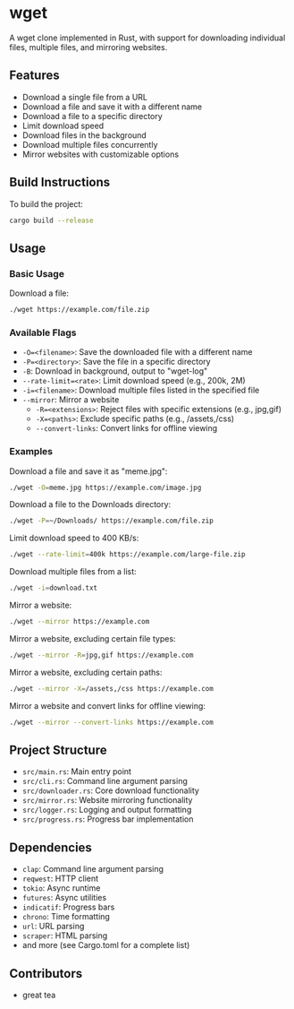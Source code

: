 # wget

A wget clone implemented in Rust, with support for downloading individual files, multiple files, and mirroring websites.

## Features

- Download a single file from a URL
- Download a file and save it with a different name
- Download a file to a specific directory
- Limit download speed
- Download files in the background
- Download multiple files concurrently
- Mirror websites with customizable options

## Build Instructions

To build the project:

```bash
cargo build --release
```

## Usage

### Basic Usage

Download a file:

```bash
./wget https://example.com/file.zip
```

### Available Flags

- `-O=<filename>`: Save the downloaded file with a different name
- `-P=<directory>`: Save the file in a specific directory
- `-B`: Download in background, output to "wget-log"
- `--rate-limit=<rate>`: Limit download speed (e.g., 200k, 2M)
- `-i=<filename>`: Download multiple files listed in the specified file
- `--mirror`: Mirror a website
  - `-R=<extensions>`: Reject files with specific extensions (e.g., jpg,gif)
  - `-X=<paths>`: Exclude specific paths (e.g., /assets,/css)
  - `--convert-links`: Convert links for offline viewing

### Examples

Download a file and save it as "meme.jpg":

```bash
./wget -O=meme.jpg https://example.com/image.jpg
```

Download a file to the Downloads directory:

```bash
./wget -P=~/Downloads/ https://example.com/file.zip
```

Limit download speed to 400 KB/s:

```bash
./wget --rate-limit=400k https://example.com/large-file.zip
```

Download multiple files from a list:

```bash
./wget -i=download.txt
```

Mirror a website:

```bash
./wget --mirror https://example.com
```

Mirror a website, excluding certain file types:

```bash
./wget --mirror -R=jpg,gif https://example.com
```

Mirror a website, excluding certain paths:

```bash
./wget --mirror -X=/assets,/css https://example.com
```

Mirror a website and convert links for offline viewing:

```bash
./wget --mirror --convert-links https://example.com
```

## Project Structure

- `src/main.rs`: Main entry point
- `src/cli.rs`: Command line argument parsing
- `src/downloader.rs`: Core download functionality
- `src/mirror.rs`: Website mirroring functionality
- `src/logger.rs`: Logging and output formatting
- `src/progress.rs`: Progress bar implementation

## Dependencies

- `clap`: Command line argument parsing
- `reqwest`: HTTP client
- `tokio`: Async runtime
- `futures`: Async utilities
- `indicatif`: Progress bars
- `chrono`: Time formatting
- `url`: URL parsing
- `scraper`: HTML parsing
- and more (see Cargo.toml for a complete list)

## Contributors

- great tea